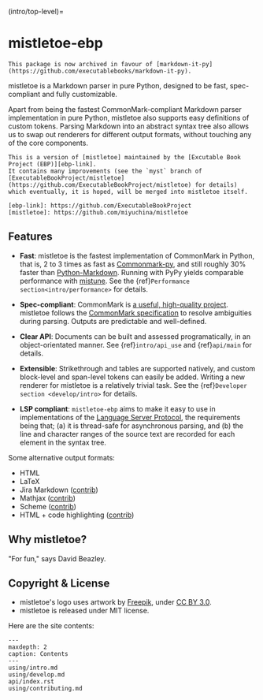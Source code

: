 (intro/top-level)=

# mistletoe-ebp

```{important}
This package is now archived in favour of [markdown-it-py](https://github.com/executablebooks/markdown-it-py).
```

mistletoe is a Markdown parser in pure Python,
designed to be fast, spec-compliant and fully customizable.

Apart from being the fastest
CommonMark-compliant Markdown parser implementation in pure Python,
mistletoe also supports easy definitions of custom tokens.
Parsing Markdown into an abstract syntax tree
also allows us to swap out renderers for different output formats,
without touching any of the core components.

```{note}
This is a version of [mistletoe] maintained by the [Excutable Book Project (EBP)][ebp-link].
It contains many improvements (see the `myst` branch of [ExecutableBookProject/mistletoe](https://github.com/ExecutableBookProject/mistletoe) for details)
which eventually, it is hoped, will be merged into mistletoe itself.

[ebp-link]: https://github.com/ExecutableBookProject
[mistletoe]: https://github.com/miyuchina/mistletoe
```

## Features

* **Fast**:
  mistletoe is the fastest implementation of CommonMark in Python,
  that is, 2 to 3 times as fast as [Commonmark-py][commonmark-py],
  and still roughly 30% faster than [Python-Markdown][python-markdown].
  Running with PyPy yields comparable performance with [mistune][mistune].
  See the {ref}`Performance section<intro/performance>` for details.

* **Spec-compliant**:
  CommonMark is [a useful, high-quality project][oilshell].
  mistletoe follows the [CommonMark specification][commonmark]
  to resolve ambiguities during parsing.
  Outputs are predictable and well-defined.

* **Clear API**:
  Documents can be built and assessed programatically,
  in an object-orientated manner.
  See {ref}`intro/api_use` and {ref}`api/main` for details.

* **Extensible**:
  Strikethrough and tables are supported natively,
  and custom block-level and span-level tokens can easily be added.
  Writing a new renderer for mistletoe is a relatively
  trivial task. See the {ref}`Developer section <develop/intro>` for details.

* **LSP compliant**:
  `mistletoe-ebp` aims to make it easy to use in implementations of the
  [Language Server Protocol][lsp], the requirements being that;
  (a) it is thread-safe for asynchronous parsing, and
  (b) the line and character ranges of the source text are recorded
  for each element in the syntax tree.

Some alternative output formats:

* HTML
* LaTeX
* Jira Markdown ([contrib][contrib])
* Mathjax ([contrib][contrib])
* Scheme ([contrib][contrib])
* HTML + code highlighting ([contrib][contrib])

## Why mistletoe?

"For fun," says David Beazley.

## Copyright & License

* mistletoe's logo uses artwork by [Freepik][icon], under
  [CC BY 3.0][cc-by].
* mistletoe is released under MIT license.

Here are the site contents:

```{toctree}
---
maxdepth: 2
caption: Contents
---
using/intro.md
using/develop.md
api/index.rst
using/contributing.md
```

[mistune]: https://github.com/lepture/mistune
[python-markdown]: https://github.com/waylan/Python-Markdown
[python-markdown2]: https://github.com/trentm/python-markdown2
[commonmark-py]: https://github.com/rtfd/CommonMark-py
[oilshell]: https://www.oilshell.org/blog/2018/02/14.html
[commonmark]: https://spec.commonmark.org/
[contrib]: https://github.com/ExecutableBookProject/mistletoe-ebp/tree/master/contrib
[scheme]: https://github.com/ExecutableBookProject/mistletoe-ebp/blob/dev/contrib/scheme.py
[example-392]: https://spec.commonmark.org/0.28/#example-392
[icon]: https://www.freepik.com
[cc-by]: https://creativecommons.org/licenses/by/3.0/us/
[lsp]: https://microsoft.github.io/language-server-protocol/
